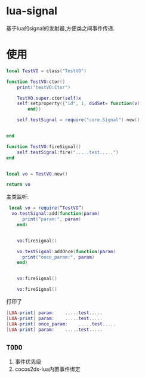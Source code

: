# lua-signal
基于lua的signal的发射器,方便类之间事件传递.

# 使用

```lua
local TestVO = class("TestVO")

function TestVO:ctor()
    print("testVO:Ctor")

    TestVO.super.ctor(self)x
    self:setproperty({"id", 1, didSet= function(v)
        end})

    self.testSignal = require("core.Signal").new()


end

function TestVO:fireSignal()
    self.testSignal:fire(".....test.....")
end


local vo = TestVO.new()

return vo
```

主类监听:

```lua
 local vo = require(“TestVO”)
  vo.testSignal:add(function(param)
      print("param:", param)
    end)


    vo:fireSignal()

    vo.testSignal:addOnce(function(param)
      print("once_param:", param)
    end)


    vo:fireSignal()

    vo:fireSignal()
```

打印了

```lua
[LUA-print] param:    .....test.....
[LUA-print] param:    .....test.....
[LUA-print] once_param:    .....test.....
[LUA-print] param:    .....test.....
```

## `TODO`
1. 事件优先级
2. cocos2dx-lua内置事件绑定
